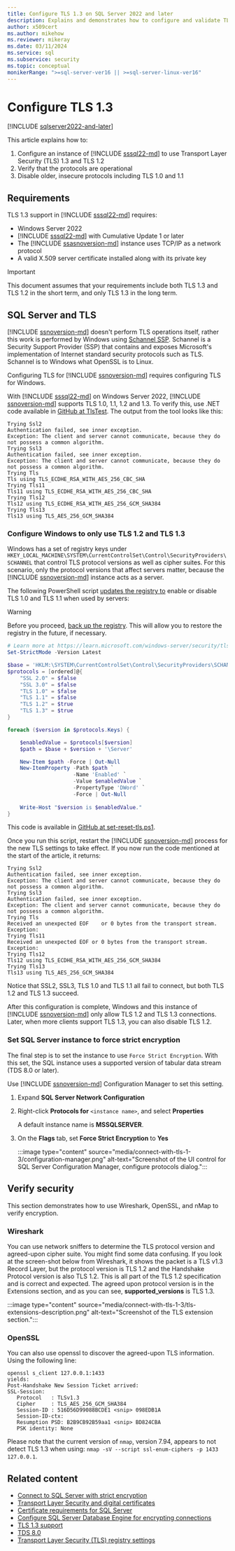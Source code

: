 ```yaml
---
title: Configure TLS 1.3 on SQL Server 2022 and later
description: Explains and demonstrates how to configure and validate TLS 1.3 is configured for an instance of SQL Server.
author: x509cert
ms.author: mikehow
ms.reviewer: mikeray
ms.date: 03/11/2024
ms.service: sql
ms.subservice: security
ms.topic: conceptual
monikerRange: ">=sql-server-ver16 || >=sql-server-linux-ver16"
---
```


# Configure TLS 1.3

[!INCLUDE [sqlserver2022-and-later](../../../includes/applies-to-version/sqlserver2022-and-later.md)]

This article explains how to:

1. Configure an instance of [!INCLUDE [sssql22-md](../../../includes/sssql22-md.md)] to use Transport Layer Security (TLS) 1.3 and TLS 1.2
1. Verify that the protocols are operational
1. Disable older, insecure protocols including TLS 1.0 and 1.1

## Requirements

TLS 1.3 support in [!INCLUDE [sssql22-md](../../../includes/sssql22-md.md)] requires:

- Windows Server 2022
- [!INCLUDE [sssql22-md](../../../includes/sssql22-md.md)] with Cumulative Update 1 or later
- The [!INCLUDE [ssasnoversion-md](../../../includes/ssasnoversion-md.md)] instance uses TCP/IP as a network protocol
- A valid X.509 server certificate installed along with its private key

> [!IMPORTANT]
> This document assumes that your requirements include both TLS 1.3 and TLS 1.2 in the short term, and only TLS 1.3 in the long term.

## SQL Server and TLS

[!INCLUDE [ssnoversion-md](../../../includes/ssnoversion-md.md)] doesn't perform TLS operations itself, rather this work is performed by Windows using [Schannel SSP](/windows-server/security/tls/tls-ssl-schannel-ssp-overview). Schannel is a Security Support Provider (SSP) that contains and exposes Microsoft's implementation of Internet standard security protocols such as TLS. Schannel is to Windows what OpenSSL is to Linux.

Configuring TLS for [!INCLUDE [ssnoversion-md](../../../includes/ssnoversion-md.md)] requires configuring TLS for Windows.

With [!INCLUDE [sssql22-md](../../../includes/sssql22-md.md)] on Windows Server 2022, [!INCLUDE [ssnoversion-md](../../../includes/ssnoversion-md.md)] supports TLS 1.0, 1.1, 1.2 and 1.3. To verify this, use .NET code available in [GitHub at TlsTest](https://github.com/x509cert/TlsTest). The output from the tool looks like this:

```output
Trying Ssl2
Authentication failed, see inner exception.
Exception: The client and server cannot communicate, because they do not possess a common algorithm.
Trying Ssl3
Authentication failed, see inner exception.
Exception: The client and server cannot communicate, because they do not possess a common algorithm.
Trying Tls
Tls using TLS_ECDHE_RSA_WITH_AES_256_CBC_SHA
Trying Tls11
Tls11 using TLS_ECDHE_RSA_WITH_AES_256_CBC_SHA
Trying Tls12
Tls12 using TLS_ECDHE_RSA_WITH_AES_256_GCM_SHA384
Trying Tls13
Tls13 using TLS_AES_256_GCM_SHA384
```

### Configure Windows to only use TLS 1.2 and TLS 1.3

Windows has a set of registry keys under `HKEY_LOCAL_MACHINE\SYSTEM\CurrentControlSet\Control\SecurityProviders\SCHANNEL` that control TLS protocol versions as well as cipher suites. For this scenario, only the protocol versions that affect servers matter, because the [!INCLUDE [ssnoversion-md](../../../includes/ssnoversion-md.md)] instance acts as a server.

The following PowerShell script [updates the registry to](/powershell/scripting/samples/working-with-registry-entries) enable or disable TLS 1.0 and TLS 1.1 when used by servers:

> [!WARNING]
> Before you proceed, [back up the registry](https://support.microsoft.com/topic/how-to-back-up-and-restore-the-registry-in-windows-855140ad-e318-2a13-2829-d428a2ab0692). This will allow you to restore the registry in the future, if necessary.

```powershell
# Learn more at https://learn.microsoft.com/windows-server/security/tls/tls-registry-settings?tabs=diffie-hellman
Set-StrictMode -Version Latest

$base = 'HKLM:\SYSTEM\CurrentControlSet\Control\SecurityProviders\SCHANNEL\Protocols\'
$protocols = [ordered]@{
    "SSL 2.0" = $false
    "SSL 3.0" = $false
    "TLS 1.0" = $false
    "TLS 1.1" = $false
    "TLS 1.2" = $true
    "TLS 1.3" = $true
}

foreach ($version in $protocols.Keys) {

    $enabledValue = $protocols[$version]
    $path = $base + $version + '\Server'

    New-Item $path -Force | Out-Null
    New-ItemProperty -Path $path `
                     -Name 'Enabled' `
                     -Value $enabledValue `
                     -PropertyType 'DWord' `
                     -Force | Out-Null
                     
    Write-Host "$version is $enabledValue."
}

```

This code is available in [GitHub at set-reset-tls.ps1](https://github.com/x509cert/Snippets/blob/main/set-reset-tls.ps1). 

Once you run this script, restart the [!INCLUDE [ssnoversion-md](../../../includes/ssnoversion-md.md)] process for the new TLS settings to take effect. If you now run the code mentioned at the start of the article, it returns:

```output
Trying Ssl2
Authentication failed, see inner exception.
Exception: The client and server cannot communicate, because they do not possess a common algorithm.
Trying Ssl3
Authentication failed, see inner exception.
Exception: The client and server cannot communicate, because they do not possess a common algorithm.
Trying Tls
Received an unexpected EOF    or 0 bytes from the transport stream.
Exception:
Trying Tls11
Received an unexpected EOF or 0 bytes from the transport stream.
Exception:
Trying Tls12
Tls12 using TLS_ECDHE_RSA_WITH_AES_256_GCM_SHA384
Trying Tls13
Tls13 using TLS_AES_256_GCM_SHA384
```

Notice that SSL2, SSL3, TLS 1.0 and TLS 1.1 all fail to connect, but both TLS 1.2 and TLS 1.3 succeed.

After this configuration is complete, Windows and this instance of [!INCLUDE [ssnoversion-md](../../../includes/ssnoversion-md.md)] only allow TLS 1.2 and TLS 1.3 connections. Later, when more clients support TLS 1.3, you can also disable TLS 1.2.

### Set SQL Server instance to force strict encryption

The final step is to set the instance to use `Force Strict Encryption`. With this set, the SQL instance uses a supported version of tabular data stream (TDS 8.0 or later).

Use [!INCLUDE [ssnoversion-md](../../../includes/ssnoversion-md.md)] Configuration Manager to set this setting.

1. Expand **SQL Server Network Configuration**

1. Right-click **Protocols for** `<instance name>`, and select **Properties**

   A default instance name is **MSSQLSERVER**.

1. On the **Flags** tab, set **Force Strict Encryption** to **Yes**

   :::image type="content" source="media/connect-with-tls-1-3/configuration-manager.png" alt-text="Screenshot of the UI control for SQL Server Configuration Manager, configure protocols dialog.":::

## Verify security

This section demonstrates how to use Wireshark, OpenSSL, and nMap to verify encryption.

### Wireshark

You can use network sniffers to determine the TLS protocol version and agreed-upon cipher suite. You might find some data confusing. If you look at the screen-shot below from Wireshark, it shows the packet is a TLS v1.3 Record Layer, but the protocol version is TLS 1.2 and the Handshake Protocol version is also TLS 1.2. This is all part of the TLS 1.2 specification and is correct and expected. The agreed upon protocol version is in the Extensions section, and as you can see, **supported_versions** is TLS 1.3.

:::image type="content" source="media/connect-with-tls-1-3/tls-extensions-description.png" alt-text="Screenshot of the TLS extension section.":::

### OpenSSL

You can also use openssl to discover the agreed-upon TLS information. 
Using the following line:

```output
openssl s_client 127.0.0.1:1433
yields:
Post-Handshake New Session Ticket arrived:
SSL-Session:
   Protocol   : TLSv1.3
   Cipher     : TLS_AES_256_GCM_SHA384
   Session-ID : 516D56D99088BCDE1 <snip> 098EDB1A
   Session-ID-ctx:
   Resumption PSD: B2B9CB92B59aa1 <snip> BD824CBA
   PSK identity: None
```

Please note that the current version of `nmap`, version 7.94, appears to not detect TLS 1.3 when using:
`nmap -sV --script ssl-enum-ciphers -p 1433 127.0.0.1`.

## Related content

- [Connect to SQL Server with strict encryption](connect-with-strict-encryption.md)
- [Transport Layer Security and digital certificates](../../../database-engine/configure-windows/certificate-overview.md)
- [Certificate requirements for SQL Server](../../../database-engine/configure-windows/certificate-requirements.md)
- [Configure SQL Server Database Engine for encrypting connections](../../../database-engine/configure-windows/configure-sql-server-encryption.md)
- [TLS 1.3 support](tls-1-3.md)
- [TDS 8.0](tds-8.md)
- [Transport Layer Security (TLS) registry settings](/windows-server/security/tls/tls-registry-settings?tabs=diffie-hellman)

